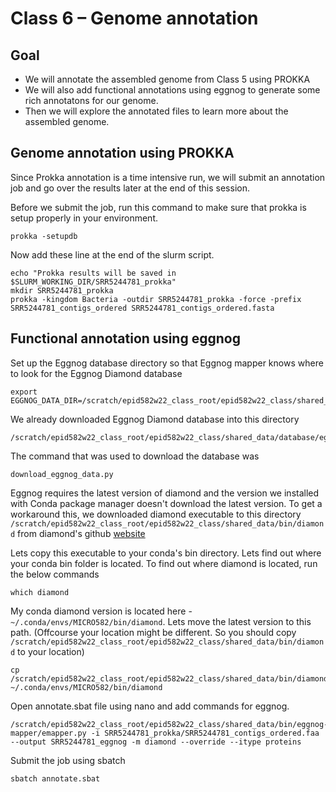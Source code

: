 Class 6 – Genome annotation
===========================

Goal
----
- We will annotate the assembled genome from Class 5 using PROKKA
- We will also add functional annotations using eggnog to generate some rich annotatons for our genome.
- Then we will explore the annotated files to learn more about the assembled genome.

Genome annotation using PROKKA
------------------------------

Since Prokka annotation is a time intensive run, we will submit an annotation job and go over the results later at the end of this session. 


Before we submit the job, run this command to make sure that prokka is setup properly in your environment.

```
prokka -setupdb
```

Now add these line at the end of the slurm script.

```
echo "Prokka results will be saved in $SLURM_WORKING_DIR/SRR5244781_prokka"
mkdir SRR5244781_prokka 
prokka -kingdom Bacteria -outdir SRR5244781_prokka -force -prefix SRR5244781_contigs_ordered SRR5244781_contigs_ordered.fasta

```


Functional annotation using eggnog
----------------------------------

Set up the Eggnog database directory so that Eggnog mapper knows where to look for the Eggnog Diamond database

```
export EGGNOG_DATA_DIR=/scratch/epid582w22_class_root/epid582w22_class/shared_data/database/eggnog
```

We already downloaded Eggnog Diamond database into this directory 

```
/scratch/epid582w22_class_root/epid582w22_class/shared_data/database/eggnog/
```

The command that was used to download the database was

```
download_eggnog_data.py
```

Eggnog requires the latest version of diamond and the version we installed with Conda package manager doesn't download the latest version. To get a workaround this, we downloaded diamond executable to this directory `/scratch/epid582w22_class_root/epid582w22_class/shared_data/bin/diamond` from diamond's github [website](https://github.com/bbuchfink/diamond/wiki) 

Lets copy this executable to your conda's bin directory. Lets find out where your conda bin folder is located. To find out where diamond is located, run the below commands

```
which diamond
```

My conda diamond version is located here - `~/.conda/envs/MICRO582/bin/diamond`. Lets move the latest version to this path. (Offcourse your location might be different. So you should copy `/scratch/epid582w22_class_root/epid582w22_class/shared_data/bin/diamond` to your location)

```
cp /scratch/epid582w22_class_root/epid582w22_class/shared_data/bin/diamond ~/.conda/envs/MICRO582/bin/diamond
```


Open annotate.sbat file using nano and add commands for eggnog.

```
/scratch/epid582w22_class_root/epid582w22_class/shared_data/bin/eggnog-mapper/emapper.py -i SRR5244781_prokka/SRR5244781_contigs_ordered.faa --output SRR5244781_eggnog -m diamond --override --itype proteins
```

Submit the job using sbatch

```
sbatch annotate.sbat
```